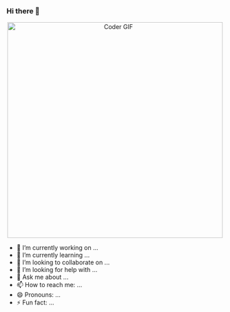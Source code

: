### Hi there 👋
<center>
<img src="https://media0.giphy.com/media/3ov9jPghXAsbvLmcjm/giphy.gif?cid=ecf05e473s7y4056i6796t8nuaig3f31vnsfj3u65o33jpj9&rid=giphy.gif&ct=g" alt="Coder GIF" width="500">
  </center>



- 🔭 I’m currently working on ...
- 🌱 I’m currently learning ...
- 👯 I’m looking to collaborate on ...
- 🤔 I’m looking for help with ...
- 💬 Ask me about ...
- 📫 How to reach me: ...
- 😄 Pronouns: ...
- ⚡ Fun fact: ...
